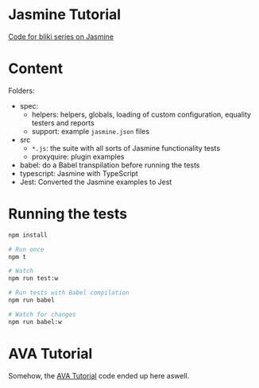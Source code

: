 # Jasmine Tutorial

[Code for bliki series on Jasmine][bliki-entry]

# Content

Folders:  
- spec:
	- helpers: helpers, globals, loading of custom configuration, equality testers and reports
	- support: example `jasmine.json` files
- src
	- `*.js`: the suite with all sorts of Jasmine functionality tests
	- proxyquire: plugin examples
- babel: do a Babel transpilation before running the tests
- typescript: Jasmine with TypeScript
- Jest: Converted the Jasmine examples to Jest


# Running the tests

```sh
npm install

# Run once
npm t

# Watch
npm run test:w

# Run tests with Babel compilation
npm run babel

# Watch for changes
npm run babel:w
```


# AVA Tutorial

Somehow, the [AVA Tutorial](https://itenium.be/blog/javascript/ava-tutorial/)
code ended up here aswell.


[bliki-entry]: https://itenium.be/blog/javascript/javascript-testing-jasmine-syntax
